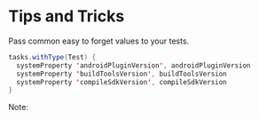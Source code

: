 # Tips and Tricks

Pass common easy to forget values to your tests.

```java
tasks.withType(Test) {
  systemProperty 'androidPluginVersion', androidPluginVersion
  systemProperty 'buildToolsVersion', buildToolsVersion
  systemProperty 'compileSdkVersion', compileSdkVersion
}
```

Note:
